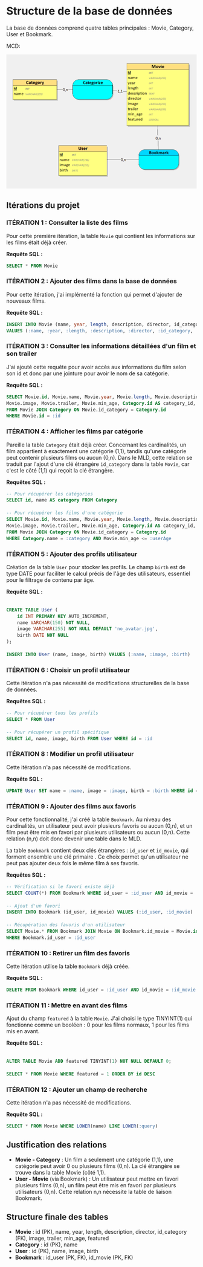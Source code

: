 # Structure de la base de données

La base de données comprend quatre tables principales : Movie, Category, User et Bookmark.

MCD:

![](mcd.png)

## Itérations du projet

### ITÉRATION 1 : Consulter la liste des films
Pour cette première itération, la table `Movie` qui contient les informations sur les films était déjà créer.

**Requête SQL :**
```sql
SELECT * FROM Movie
```

### ITÉRATION 2 : Ajouter des films dans la base de données
Pour cette itération, j'ai implémenté la fonction qui permet d'ajouter de nouveaux films.

**Requête SQL :**
```sql
INSERT INTO Movie (name, year, length, description, director, id_category, image, trailer, min_age, featured) 
VALUES (:name, :year, :length, :description, :director, :id_category, :image, :trailer, :min_age, :featured)
```

### ITÉRATION 3 : Consulter les informations détaillées d'un film et son trailer
J'ai ajouté cette requête pour avoir accès aux informations du film selon son id et donc par une jointure pour avoir le nom de sa catégorie.

**Requête SQL :**
```sql
SELECT Movie.id, Movie.name, Movie.year, Movie.length, Movie.description, Movie.director, 
Movie.image, Movie.trailer, Movie.min_age, Category.id AS category_id, Category.name AS category
FROM Movie JOIN Category ON Movie.id_category = Category.id 
WHERE Movie.id = :id
```

### ITÉRATION 4 : Afficher les films par catégorie
Pareille la table `Category` était déjà créer. Concernant les cardinalités, un film appartient à exactement une catégorie (1,1), tandis qu'une catégorie peut contenir plusieurs films ou aucun (0,n). Dans le MLD, cette relation se traduit par l'ajout d'une clé étrangère `id_category` dans la table `Movie`, car c'est le côté (1,1) qui reçoit la clé étrangère.

**Requêtes SQL :**
```sql
-- Pour récupérer les catégories
SELECT id, name AS category FROM Category

-- Pour récupérer les films d'une catégorie
SELECT Movie.id, Movie.name, Movie.year, Movie.length, Movie.description, Movie.director, 
Movie.image, Movie.trailer, Movie.min_age, Category.id AS category_id, Category.name AS category
FROM Movie JOIN Category ON Movie.id_category = Category.id 
WHERE Category.name = :category AND Movie.min_age <= :userAge
```

### ITÉRATION 5 : Ajouter des profils utilisateur
Création de la table `User` pour stocker les profils. Le champ `birth` est de type DATE pour faciliter le calcul précis de l'âge des utilisateurs, essentiel pour le filtrage de contenu par âge.

**Requête SQL :**
```sql

CREATE TABLE User (
	id INT PRIMARY KEY AUTO_INCREMENT,
    name VARCHAR(150) NOT NULL,
    image VARCHAR(255) NOT NULL DEFAULT 'no_avatar.jpg',
    birth DATE NOT NULL
);

INSERT INTO User (name, image, birth) VALUES (:name, :image, :birth)
```

### ITÉRATION 6 : Choisir un profil utilisateur
Cette itération n'a pas nécessité de modifications structurelles de la base de données.

**Requêtes SQL :**
```sql
-- Pour récupérer tous les profils
SELECT * FROM User

-- Pour récupérer un profil spécifique
SELECT id, name, image, birth FROM User WHERE id = :id
```

### ITÉRATION 8 : Modifier un profil utilisateur
Cette itération n'a pas nécessité de modifications.

**Requête SQL :**
```sql
UPDATE User SET name = :name, image = :image, birth = :birth WHERE id = :id
```

### ITÉRATION 9 : Ajouter des films aux favoris
Pour cette fonctionnalité, j'ai créé la table `Bookmark`. Au niveau des cardinalités, un utilisateur peut avoir plusieurs favoris ou aucun (0,n), et un film peut être mis en favori par plusieurs utilisateurs ou aucun (0,n). Cette relation (n,n) doit donc devenir une table dans le MLD.

La table `Bookmark` contient deux clés étrangères : `id_user` et `id_movie`, qui forment ensemble une clé primaire . Ce choix permet qu'un utilisateur ne peut pas ajouter deux fois le même film à ses favoris.

**Requêtes SQL :**
```sql
-- Vérification si le favori existe déjà
SELECT COUNT(*) FROM Bookmark WHERE id_user = :id_user AND id_movie = :id_movie

-- Ajout d'un favori
INSERT INTO Bookmark (id_user, id_movie) VALUES (:id_user, :id_movie)

-- Récupération des favoris d'un utilisateur
SELECT Movie.* FROM Bookmark JOIN Movie ON Bookmark.id_movie = Movie.id 
WHERE Bookmark.id_user = :id_user
```

### ITÉRATION 10 : Retirer un film des favoris
Cette itération utilise la table `Bookmark` déjà créée.

**Requête SQL :**
```sql
DELETE FROM Bookmark WHERE id_user = :id_user AND id_movie = :id_movie
```

### ITÉRATION 11 : Mettre en avant des films
Ajout du champ `featured` à la table `Movie`. J'ai choisi le type TINYINT(1) qui fonctionne comme un booléen : 0 pour les films normaux, 1 pour les films mis en avant.

**Requête SQL :**
```sql

ALTER TABLE Movie ADD featured TINYINT(1) NOT NULL DEFAULT 0;

SELECT * FROM Movie WHERE featured = 1 ORDER BY id DESC
```

### ITÉRATION 12 : Ajouter un champ de recherche
Cette itération n'a pas nécessité de modifications.

**Requête SQL :**
```sql
SELECT * FROM Movie WHERE LOWER(name) LIKE LOWER(:query)
```


## Justification des relations
- **Movie - Category** : Un film a seulement une catégorie (1,1), une catégorie peut avoir 0 ou plusieurs films (0,n). La clé étrangère se trouve dans la table Movie (côté 1,1).
- **User - Movie** (via Bookmark) : Un utilisateur peut mettre en favori plusieurs films (0,n), un film peut être mis en favori par plusieurs utilisateurs (0,n). Cette relation n,n nécessite la table de liaison Bookmark.

## Structure finale des tables

- **Movie** : id (PK), name, year, length, description, director, id_category (FK), image, trailer, min_age, featured
- **Category** : id (PK), name
- **User** : id (PK), name, image, birth
- **Bookmark** : id_user (PK, FK), id_movie (PK, FK)